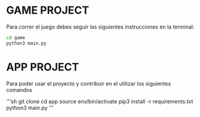 # GAME PROJECT

Para correr el juego debes seguir las siguientes instrucciones en la terminal:

```sh
cd game
python3 main.py
```

# APP PROJECT

Para poder usar el proyecto y contribuir en el utilizar los siguientes comandos

'''sh
git clone
cd app
source env/bin/activate
pip3 install -r requirements.txt
python3 main.py
'''